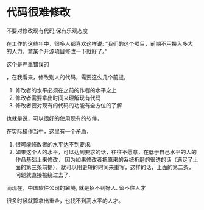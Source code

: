 # 代码很难修改

不要对修改现有代码,保有乐观态度

在工作的这些年中，很多人都喜欢这样说: “我们的这个项目，前期不用投入多大的人力，拿某个开源项目修改一下就好了。”

这个是严重错误的

，在我看来，修改别人的代码，需要这么几个前提，

1. 修改者的水平必须在之前的作者的水平之上
2. 修改者需要拿出时间来理解现有代码
3. 修改者要对现有的代码的功能有全方位的了解

也就是说，可以很好的使用现有的软件，

在实际操作当中，这里有一个矛盾，

1. 很可能修改者的水平达不到要求. 
2. 如果这个人的水平，可以达到要求的话，往往不愿意，在低于自己水平的人的作品基础上来修改，
因为如果修改者把原来的系统折磨的很透的话（满足了上面的第三条前提），就可以用更短的时间来重写，这样的话，上面的第二条，问题就直接被绕过去了. 

而现在，中国软件公司的窘境, 就是招不到好人. 留不住人才

很多时候就算拿出重金，也找不到高水平的人才。
